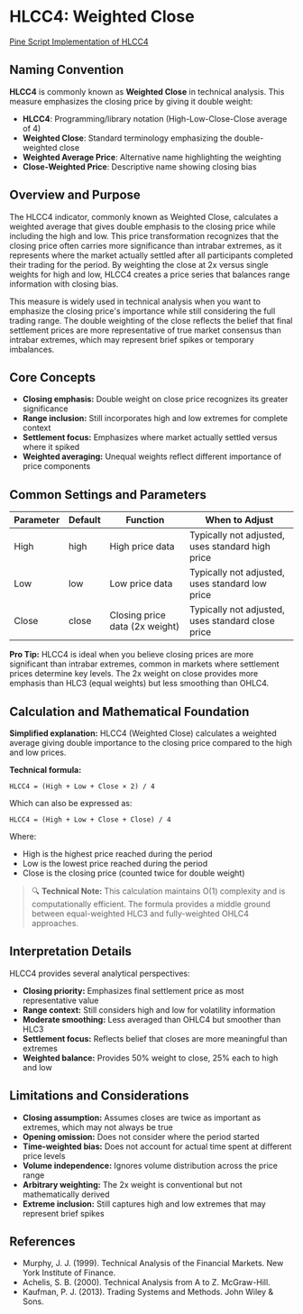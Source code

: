 # HLCC4: Weighted Close

[Pine Script Implementation of HLCC4](https://github.com/mihakralj/pinescript/blob/main/indicators/numerics/hlcc4.pine)

## Naming Convention

**HLCC4** is commonly known as **Weighted Close** in technical analysis. This measure emphasizes the closing price by giving it double weight:

- **HLCC4**: Programming/library notation (High-Low-Close-Close average of 4)
- **Weighted Close**: Standard terminology emphasizing the double-weighted close
- **Weighted Average Price**: Alternative name highlighting the weighting
- **Close-Weighted Price**: Descriptive name showing closing bias

## Overview and Purpose

The HLCC4 indicator, commonly known as Weighted Close, calculates a weighted average that gives double emphasis to the closing price while including the high and low. This price transformation recognizes that the closing price often carries more significance than intrabar extremes, as it represents where the market actually settled after all participants completed their trading for the period. By weighting the close at 2x versus single weights for high and low, HLCC4 creates a price series that balances range information with closing bias.

This measure is widely used in technical analysis when you want to emphasize the closing price's importance while still considering the full trading range. The double weighting of the close reflects the belief that final settlement prices are more representative of true market consensus than intrabar extremes, which may represent brief spikes or temporary imbalances.

## Core Concepts

* **Closing emphasis:** Double weight on close price recognizes its greater significance
* **Range inclusion:** Still incorporates high and low extremes for complete context
* **Settlement focus:** Emphasizes where market actually settled versus where it spiked
* **Weighted averaging:** Unequal weights reflect different importance of price components

## Common Settings and Parameters

| Parameter | Default | Function | When to Adjust |
|-----------|---------|----------|---------------|
| High | high | High price data | Typically not adjusted, uses standard high price |
| Low | low | Low price data | Typically not adjusted, uses standard low price |
| Close | close | Closing price data (2x weight) | Typically not adjusted, uses standard close price |

**Pro Tip:** HLCC4 is ideal when you believe closing prices are more significant than intrabar extremes, common in markets where settlement prices determine key levels. The 2x weight on close provides more emphasis than HLC3 (equal weights) but less smoothing than OHLC4.

## Calculation and Mathematical Foundation

**Simplified explanation:**
HLCC4 (Weighted Close) calculates a weighted average giving double importance to the closing price compared to the high and low prices.

**Technical formula:**

```
HLCC4 = (High + Low + Close × 2) / 4
```

Which can also be expressed as:
```
HLCC4 = (High + Low + Close + Close) / 4
```

Where:
- High is the highest price reached during the period
- Low is the lowest price reached during the period
- Close is the closing price (counted twice for double weight)

> 🔍 **Technical Note:** This calculation maintains O(1) complexity and is computationally efficient. The formula provides a middle ground between equal-weighted HLC3 and fully-weighted OHLC4 approaches.

## Interpretation Details

HLCC4 provides several analytical perspectives:

* **Closing priority:** Emphasizes final settlement price as most representative value
* **Range context:** Still considers high and low for volatility information
* **Moderate smoothing:** Less averaged than OHLC4 but smoother than HLC3
* **Settlement focus:** Reflects belief that closes are more meaningful than extremes
* **Weighted balance:** Provides 50% weight to close, 25% each to high and low

## Limitations and Considerations

* **Closing assumption:** Assumes closes are twice as important as extremes, which may not always be true
* **Opening omission:** Does not consider where the period started
* **Time-weighted bias:** Does not account for actual time spent at different price levels
* **Volume independence:** Ignores volume distribution across the price range
* **Arbitrary weighting:** The 2x weight is conventional but not mathematically derived
* **Extreme inclusion:** Still captures high and low extremes that may represent brief spikes

## References

* Murphy, J. J. (1999). Technical Analysis of the Financial Markets. New York Institute of Finance.
* Achelis, S. B. (2000). Technical Analysis from A to Z. McGraw-Hill.
* Kaufman, P. J. (2013). Trading Systems and Methods. John Wiley & Sons.
